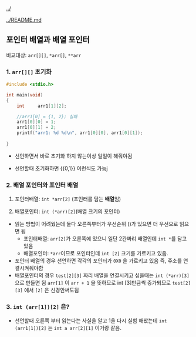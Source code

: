 [../](../)

[../README.md](../README.md)


## 포인터 배열과 배열 포인터

비교대상: `arr[][]`, `*arr[]`, `**arr`

### 1. `arr[][]`  초기화   

```c
#include <stdio.h>

int	main(void)
{
	int		arr1[1][2];

	//arr1[0] = {1, 2}; 실패
	arr1[0][0] = 1;
	arr1[0][1] = 2;
	printf("arr1: %d %d\n", arr1[0][0], arr1[0][1]);
	
}
```

- 선언하면서 바로 초기화 하지 않는이상 일일이 해줘야됨

- 선언할때 초기화하면 {{0,1}} 이런식도 가능j

### 2. 배열 포인터와 포인터 배열

1. 포인터배열: `int *arr[2]` (포인터를 담는 **배열**임)

2. 배열포인터: `int (*arr)[2]`(배열 크기의 포인터)



- 읽는 방법이 어려웠는데 둘다 오른쪽부터가 우선순위 ()가 있으면 더 우선으로 읽으면 됨
  - 포인터배열: `arr[2]`가 오른쪽에 있으니 일단 2칸짜리 배열인데 `int *`를 담고 있음
  - 배열포인터: `*arr`이므로 포인터인데 `int [2]` 크기를 가르키고 있음.
- 포인터 배열의 경우 선언하면 각각의 포인터가 `0X0` 을 가르키고 있음
  즉, 주소를 연결시켜줘야함
- 배열포인터의 경우 
  `test[2][3]`  짜리 배열을 연결시키고 싶을때는 
  `int (*arr)[3]` 으로 만들면 됨 `arr[1]`  이  `arr + 1` 을 뜻하므로 int [3]만큼씩 증가되므로 `test[2][3]`   에서 `[2]` 은 신경안써도됨




###  3. `int (arr[1])[2]` 은?

- 선언할때 오른쪽 부터 읽는다는 사실을 알고 1을 다시 실험 해봤는데
  `int (arr1[1])[2]` 는 `int a arr[2][1]`  이거랑 같음.

